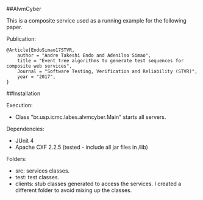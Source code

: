 ##AlvmCyber

This is a composite service used as a running example for the following paper.

Publication:
```
@Article{EndoSimao17STVR,
    author = "Andre Takeshi Endo and Adenilso Simao",
    title = "Event tree algorithms to generate test sequences for composite web services",
    Journal = "Software Testing, Verification and Reliability (STVR)",
    year = "2017", 
} 
```

##Installation

Execution:
- Class "br.usp.icmc.labes.alvmcyber.Main" starts all servers.

Dependencies:
- JUnit 4
- Apache CXF 2.2.5 (tested - include all jar files in /lib)

Folders:
- src: services classes.
- test: test classes.
- clients: stub classes generated to access the services. 
           I created a different folder to avoid mixing up the classes.
